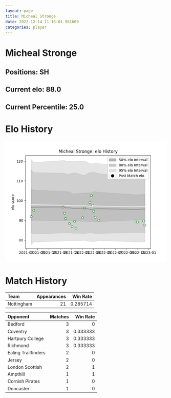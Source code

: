 ```yaml
---  
layout: page  
title: Micheal Stronge  
date: 2022-12-14 11:16:01.981669  
categories: player  
---
```

# Micheal Stronge

## Positions: SH

## Current elo: 88.0

## Current Percentile: 25.0

# Elo History


![elo history](history_MichealStronge.png)
# Match History


| Team       |   Appearances |   Win Rate |
|:-----------|--------------:|-----------:|
| Nottingham |            21 |   0.285714 |

| Opponent            |   Matches |   Win Rate |
|:--------------------|----------:|-----------:|
| Bedford             |         3 |   0        |
| Coventry            |         3 |   0.333333 |
| Hartpury College    |         3 |   0.333333 |
| Richmond            |         3 |   0.333333 |
| Ealing Trailfinders |         2 |   0        |
| Jersey              |         2 |   0        |
| London Scottish     |         2 |   1        |
| Ampthill            |         1 |   1        |
| Cornish Pirates     |         1 |   0        |
| Doncaster           |         1 |   0        |